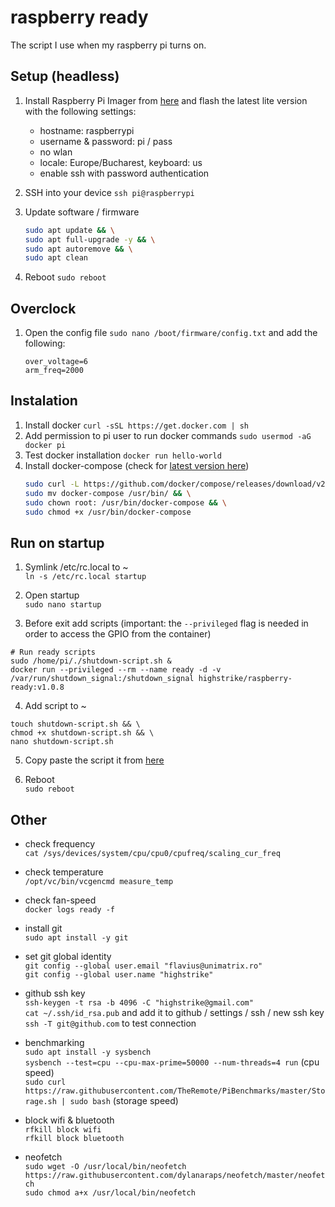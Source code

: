 # raspberry ready
The script I use when my raspberry pi turns on.

## Setup (headless)
1. Install Raspberry Pi Imager from [here](https://www.raspberrypi.org/downloads/) and flash the latest lite version with the following settings:
   - hostname: raspberrypi
   - username & password: pi / pass
   - no wlan
   - locale: Europe/Bucharest, keyboard: us
   - enable ssh with password authentication

2. SSH into your device `ssh pi@raspberrypi`

3. Update software / firmware  
    ```bash
    sudo apt update && \
    sudo apt full-upgrade -y && \
    sudo apt autoremove && \
    sudo apt clean
    ```

4. Reboot `sudo reboot`

## Overclock
1. Open the config file `sudo nano /boot/firmware/config.txt` and add the following:
    ```
    over_voltage=6
    arm_freq=2000
    ```

## Instalation
1. Install docker `curl -sSL https://get.docker.com | sh`
2. Add permission to pi user to run docker commands `sudo usermod -aG docker pi`
3. Test docker installation `docker run hello-world`
4. Install docker-compose (check for [latest version here](https://github.com/docker/compose/releases))  
    ```bash
    sudo curl -L https://github.com/docker/compose/releases/download/v2.26.1/docker-compose-`uname -s`-`uname -m` > docker-compose && \
    sudo mv docker-compose /usr/bin/ && \
    sudo chown root: /usr/bin/docker-compose && \
    sudo chmod +x /usr/bin/docker-compose
    ```

## Run on startup
1. Symlink /etc/rc.local to ~  
`ln -s /etc/rc.local startup`

2. Open startup  
`sudo nano startup`

3. Before exit add scripts (important: the `--privileged` flag is needed in order to access the GPIO from the container)  
```
# Run ready scripts
sudo /home/pi/./shutdown-script.sh &
docker run --privileged --rm --name ready -d -v /var/run/shutdown_signal:/shutdown_signal highstrike/raspberry-ready:v1.0.8
```

4. Add script to ~  
```
touch shutdown-script.sh && \
chmod +x shutdown-script.sh && \
nano shutdown-script.sh
```

5. Copy paste the script it from [here](https://github.com/highstrike/raspberry/blob/master/shutdown-script.sh)

6. Reboot  
`sudo reboot`

## Other
- check frequency  
`cat /sys/devices/system/cpu/cpu0/cpufreq/scaling_cur_freq`

- check temperature  
`/opt/vc/bin/vcgencmd measure_temp`

- check fan-speed  
`docker logs ready -f`

- install git  
`sudo apt install -y git`

- set git global identity  
`git config --global user.email "flavius@unimatrix.ro"`  
`git config --global user.name "highstrike"`

- github ssh key  
`ssh-keygen -t rsa -b 4096 -C "highstrike@gmail.com"`  
`cat ~/.ssh/id_rsa.pub` and add it to github / settings / ssh / new ssh key  
`ssh -T git@github.com` to test connection

- benchmarking  
`sudo apt install -y sysbench`  
`sysbench --test=cpu --cpu-max-prime=50000 --num-threads=4 run` (cpu speed)  
`sudo curl https://raw.githubusercontent.com/TheRemote/PiBenchmarks/master/Storage.sh | sudo bash` (storage speed)

- block wifi & bluetooth  
`rfkill block wifi`  
`rfkill block bluetooth`

- neofetch  
`sudo wget -O /usr/local/bin/neofetch https://raw.githubusercontent.com/dylanaraps/neofetch/master/neofetch`  
`sudo chmod a+x /usr/local/bin/neofetch`
